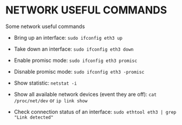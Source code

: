 # NETWORK USEFUL COMMANDS

Some network useful commands

* Bring up an interface: `sudo ifconfig eth3 up`

* Take down an interface: `sudo ifconfig eth3 down`

* Enable promisc mode: `sudo ifconfig eth3 promisc`

* Disnable promisc mode: `sudo ifconfig eth3 -promisc`

* Show statistic: `netstat -i`

* Show all available network devices (event they are off): `cat /proc/net/dev` or `ip link show`

* Check connection status of an interface: `sudo ethtool eth3 | grep "Link detected"`
